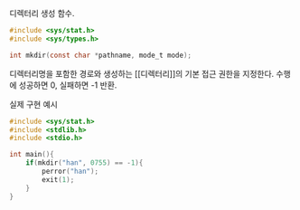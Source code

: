 디렉터리 생성 함수.

~~~c
#include <sys/stat.h>
#include <sys/types.h>

int mkdir(const char *pathname, mode_t mode);
~~~

디렉터리명을 포함한 경로와 생성하는 [[디렉터리]]의 기본 접근 권한을 지정한다.
수행에 성공하면 0, 실패하면 -1 반환.

실제 구현 예시
~~~c
#include <sys/stat.h>
#include <stdlib.h>
#include <stdio.h>

int main(){
	if(mkdir("han", 0755) == -1){
		perror("han");
		exit(1);
	}
}
~~~